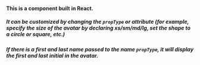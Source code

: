 #### This is a component built in React.
##### It can be customized by changing the `propType` or attribute (for example, specify the size of the avatar by declaring xs/sm/md/lg, set the shape to a circle or square, etc.)
##### If there is a first and last name passed to the name `propType`, it will display the first and last initial in the avatar.
